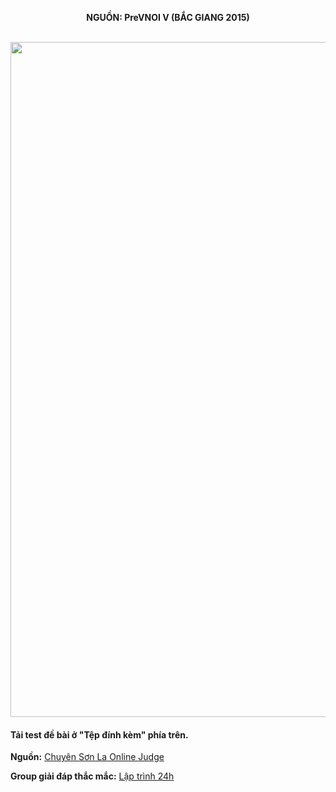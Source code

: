 **<center>NGUỒN: PreVNOI Ⅴ (BẮC GIANG 2015)</center>**
<br>

<img src="/images/problems/1107/travel.svg" width=1080px>

#### Tải test đề bài ở "Tệp đính kèm" phía trên.
**Nguồn:** [Chuyên Sơn La Online Judge](http://csloj.ddns.net/)

**Group giải đáp thắc mắc:** [Lập trình 24h](https://www.facebook.com/groups/1386904321519984)